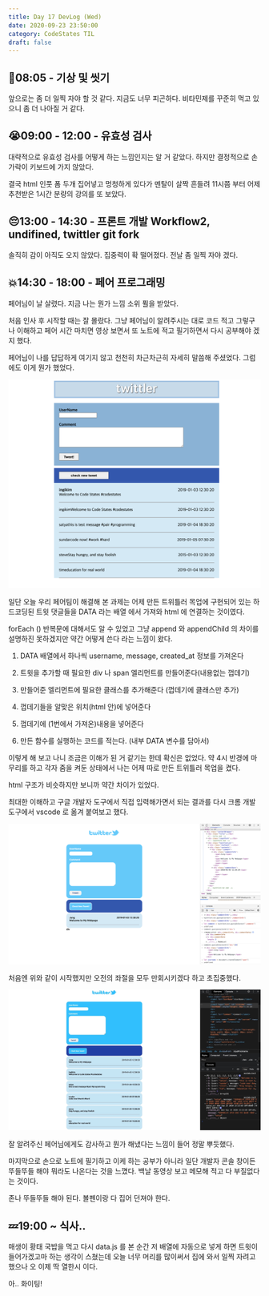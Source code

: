 ```yaml
---
title: Day 17 DevLog (Wed)
date: 2020-09-23 23:50:00
category: CodeStates TIL
draft: false
---
```


## 🛀08:05 - 기상 및 씻기

앞으로는 좀 더 일찍 자야 할 것 같다.
지금도 너무 피곤하다.
비타민제를 꾸준히 먹고 있으니 좀 더 나아질 거 같다.

## 😭09:00 - 12:00 - 유효성 검사

대략적으로 유효성 검사를 어떻게 하는 느낌인지는 알 거 같았다.
하지만 결정적으로 손가락이 키보드에 가지 않았다.

결국 html 인풋 폼 두개 집어넣고 멍청하게 있다가 멘탈이 살짝 흔들려 11시쯤 부터 어제 추천받은 1시간 분량의 강의를 또 보았다.

## 😔13:00 - 14:30 - 프론트 개발 Workflow2, undifined, twittler git fork

솔직히 감이 아직도 오지 않았다. 집중력이 확 떨어졌다.
전날 좀 일찍 자야 겠다.

## 💥14:30 - 18:00 - 페어 프로그래밍

페어님이 날 살렸다.
지금 나는 뭔가 느낌 소위 퓔을 받았다.

처음 인사 후 시작할 때는 잘 몰랐다. 그냥 페어님이 알려주시는 대로 코드 적고 그렇구나 이해하고 페어 시간 마치면 영상 보면서 또 노트에 적고 필기하면서
다시 공부해야 겠지 했다.

페어님이 나를 답답하게 여기지 않고 천천히 차근차근히 자세히 말씀해 주셨었다.
그럼에도 이게 뭔가 했었다.

![](./images/ourtweet.png)

일단 오늘 우리 페어팀이 해결해 본 과제는 어제 만든 트위틀러 목업에 구현되어 있는 하드코딩된 트윗 댓글들을 DATA 라는 배열 에서 가져와 html 에 연결하는 것이였다.

forEach () 반복문에 대해서도 알 수 있었고 그냥 append 와 appendChild 의 차이를 설명하진 못하겠지만 약간 어떻게 쓴다 라는 느낌이 왔다.

1. DATA 배열에서 하나씩 username, message, created_at 정보를 가져온다
2. 트윗을 추가할 때 필요한 div 나 span 엘리먼트를 만들어준다(내용없는 껍데기)
3. 만들어준 엘리먼트에 필요한 클래스를 추가해준다 (껍데기에 클래스만 추가)
4. 껍데기들을 알맞은 위치(html 안)에 넣어준다
5. 껍데기에 (1번에서 가져온)내용을 넣어준다

6. 만든 함수를 실행하는 코드를 적는다. (내부 DATA 변수를 담아서)

이렇게 해 보고 나니 조금은 이해가 된 거 같기는 한데 확신은 없었다.
약 4시 반경에 마무리를 하고 각자 줌을 켜둔 상태에서 나는 어제 따로 만든 트위틀러 목업을 켰다.

html 구조가 비슷하지만 보니까 약간 차이가 있었다.

최대한 이해하고 구글 개발자 도구에서 직접 입력해가면서 되는 결과를 다시 크롬 개발도구에서 vscode 로 옮겨 붙여보고 했다.

![](./images/mytweet.png)

처음엔 위와 같이 시작했지만 오전의 좌절을 모두 만회시키겠다 하고 초집중했다.

![](./images/mytweet2.jpeg)

잘 알려주신 페어님에게도 감사하고 뭔가 해냈다는 느낌이 들어 정말 뿌듯했다.

마지막으로 손으로 노트에 필기하고 이케 하는 공부가 아니라 일단 개발자 콘솔 창이든 뚜들뚜들 해야 뭐라도 나온다는 것을 느꼈다.
백날 동영상 보고 메모해 적고 다 부질없다는 것이다.

존나 뚜들뚜들 해야 된다. 볼펜이랑 다 집어 던져야 한다.

## 💤19:00 ~ 식사..

매생이 황태 국밥을 먹고 다시 data.js 를 본 순간 저 배열에 자동으로 넣게 하면 트윗이 들어가겠고마 하는 생각이 스쳤는데 오늘 너무 머리를 많이써서
집에 와서 일찍 자려고 했으나 오 이제 딱 열한시 이다.

아.. 화이팅!
